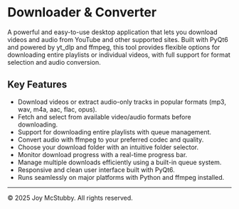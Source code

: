 #  Downloader & Converter

A powerful and easy-to-use desktop application that lets you download videos and audio from YouTube and other supported sites. Built with PyQt6 and powered by yt_dlp and ffmpeg, this tool provides flexible options for downloading entire playlists or individual videos, with full support for format selection and audio conversion.

## Key Features

- Download videos or extract audio-only tracks in popular formats (mp3, wav, m4a, aac, flac, opus).
- Fetch and select from available video/audio formats before downloading.
- Support for downloading entire playlists with queue management.
- Convert audio with ffmpeg to your preferred codec and quality.
- Choose your download folder with an intuitive folder selector.
- Monitor download progress with a real-time progress bar.
- Manage multiple downloads efficiently using a built-in queue system.
- Responsive and clean user interface built with PyQt6.
- Runs seamlessly on major platforms with Python and ffmpeg installed.

---



© 2025 Joy McStubby. All rights reserved.

